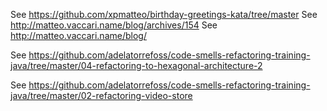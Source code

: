 See https://github.com/xpmatteo/birthday-greetings-kata/tree/master
See http://matteo.vaccari.name/blog/archives/154
See http://matteo.vaccari.name/blog/

See https://github.com/adelatorrefoss/code-smells-refactoring-training-java/tree/master/04-refactoring-to-hexagonal-architecture-2

See https://github.com/adelatorrefoss/code-smells-refactoring-training-java/tree/master/02-refactoring-video-store